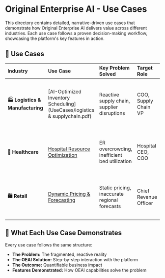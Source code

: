 # Original Enterprise AI - Use Cases

This directory contains detailed, narrative-driven use cases that demonstrate how Original Enterprise AI delivers value across different industries. Each use case follows a proven decision-making workflow, showcasing the platform's key features in action.

## 📖 Use Cases

| Industry | Use Case | Key Problem Solved | Target Role | Impact |
| :--- | :--- | :--- | :--- | :--- |
| **🏭 Logistics & Manufacturing** | [AI-Optimized Inventory Scheduling](UseCases/logistics & supplychain.pdf) | Reactive supply chain, supplier disruptions | COO, Supply Chain VP | 12-15% lower holding costs, 20% better supplier reliability |
| **🏥 Healthcare** | [Hospital Resource Optimization](usecases/02-healthcare-resource-optimization.md) | ER overcrowding, inefficient bed utilization | Hospital CEO, COO | 25% better bed use, 18% shorter ER wait times |
| **🛍️ Retail** | [Dynamic Pricing & Forecasting](usecases/03-retail-dynamic-pricing.md) | Static pricing, inaccurate regional forecasts | Chief Revenue Officer | 8-10% higher SKU revenue, >90% forecast accuracy |

## 🎯 What Each Use Case Demonstrates

Every use case follows the same structure:
- **The Problem:** The fragmented, reactive reality
- **The OEAI Solution:** Step-by-step interaction with the platform
- **The Outcome:** Quantifiable business impact
- **Features Demonstrated:** How OEAI capabilities solve the problem
